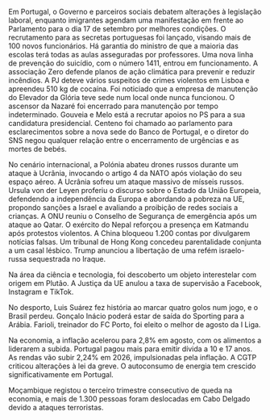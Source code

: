 Em Portugal, o Governo e parceiros sociais debatem alterações à legislação laboral, enquanto imigrantes agendam uma manifestação em frente ao Parlamento para o dia 17 de setembro por melhores condições. O recrutamento para as secretas portuguesas foi lançado, visando mais de 100 novos funcionários. Há garantia do ministro de que a maioria das escolas terá todas as aulas asseguradas por professores. Uma nova linha de prevenção do suicídio, com o número 1411, entrou em funcionamento. A associação Zero defende planos de ação climática para prevenir e reduzir incêndios. A PJ deteve vários suspeitos de crimes violentos em Lisboa e apreendeu 510 kg de cocaína. Foi noticiado que a empresa de manutenção do Elevador da Glória teve sede num local onde nunca funcionou. O ascensor da Nazaré foi encerrado para manutenção por tempo indeterminado. Gouveia e Melo está a recrutar apoios no PS para a sua candidatura presidencial. Centeno foi chamado ao parlamento para esclarecimentos sobre a nova sede do Banco de Portugal, e o diretor do SNS negou qualquer relação entre o encerramento de urgências e as mortes de bebés.

No cenário internacional, a Polónia abateu drones russos durante um ataque à Ucrânia, invocando o artigo 4 da NATO após violação do seu espaço aéreo. A Ucrânia sofreu um ataque massivo de mísseis russos. Ursula von der Leyen proferiu o discurso sobre o Estado da União Europeia, defendendo a independência da Europa e abordando a pobreza na UE, propondo sanções a Israel e avaliando a proibição de redes sociais a crianças. A ONU reuniu o Conselho de Segurança de emergência após um ataque ao Qatar. O exército do Nepal reforçou a presença em Katmandu após protestos violentos. A China bloqueou 1.200 contas por divulgarem notícias falsas. Um tribunal de Hong Kong concedeu parentalidade conjunta a um casal lésbico. Trump anunciou a libertação de uma refém israelo-russa sequestrada no Iraque.

Na área da ciência e tecnologia, foi descoberto um objeto interestelar com origem em Plutão. A Justiça da UE anulou a taxa de supervisão a Facebook, Instagram e TikTok.

No desporto, Luis Suárez fez história ao marcar quatro golos num jogo, e o Brasil perdeu. Gonçalo Inácio poderá estar de saída do Sporting para a Arábia. Farioli, treinador do FC Porto, foi eleito o melhor de agosto da I Liga.

Na economia, a inflação acelerou para 2,8% em agosto, com os alimentos a liderarem a subida. Portugal pagou mais para emitir dívida a 10 e 17 anos. As rendas vão subir 2,24% em 2026, impulsionadas pela inflação. A CGTP criticou alterações à lei da greve. O autoconsumo de energia tem crescido significativamente em Portugal.

Moçambique registou o terceiro trimestre consecutivo de queda na economia, e mais de 1.300 pessoas foram deslocadas em Cabo Delgado devido a ataques terroristas.